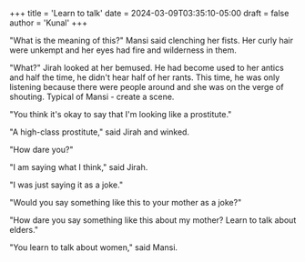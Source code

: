 +++
title = 'Learn to talk'
date = 2024-03-09T03:35:10-05:00
draft = false
author = 'Kunal'
+++

"What is the meaning of this?" Mansi said clenching her fists. Her curly hair were unkempt and her eyes had fire and wilderness in them.

"What?" Jirah looked at her bemused. He had become used to her antics and half the time, he didn't hear half of her rants. This time, he was only listening because there were people around and she was on the verge of shouting. Typical of Mansi - create a scene.

"You think it's okay to say that I'm looking like a prostitute."

"A high-class prostitute," said Jirah and winked.

"How dare you?"

"I am saying what I think," said Jirah.

"I was just saying it as a joke."

"Would you say something like this to your mother as a joke?"

"How dare you say something like this about my mother? Learn to talk about elders."

"You learn to talk about women," said Mansi.
